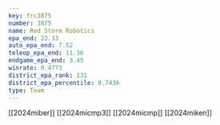 ```yaml
---
key: frc3875
number: 3875
name: Red Storm Robotics
epa_end: 22.33
auto_epa_end: 7.52
teleop_epa_end: 11.36
endgame_epa_end: 3.45
winrate: 0.4773
district_epa_rank: 131
district_epa_percentile: 0.7436
type: Team
---
```

[[2024miber]]
[[2024micmp3]]
[[2024micmp]]
[[2024miken]]
